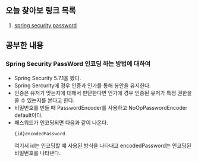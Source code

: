 ## 오늘 찾아보 링크 목록

1. [spring security password](https://docs.spring.io/spring-security/reference/features/authentication/password-storage.html)

## 공부한 내용

### Spring Security PassWord 인코딩 하는 방법에 대하여

- Spring Security 5.7.1을 봤다.
- Spring Sercurity에 경우 인증과 인가를 통해 봉안을 유지한다.
- 인증은 유저가 맞는지에 대해서 판단한다면 인가에 경우 인증된 유저가 특정 권한을 쓸 수 있는지를 본다고 한다.
- 비밀번호를 만들 때 PasswordEncoder를 사용하고 NoOpPasswordEncoder default이다.
- 패스워드가 인코딩되면 다음과 같이 나온다.
  ```
  {id}encodedPassword
  ```
  여기서 id는 인코딩할 떄 사용된 방식을 나타내고 encodedPassword는 인코딩된 비밀번호를 나타낸다.
